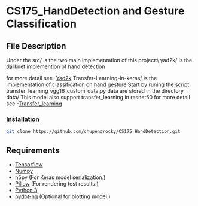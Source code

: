 # CS175_HandDetection and Gesture Classification
## File Description
Under the src/ is the two main implementation of this project:\\
    yad2k/ is the darknet implemention of hand detection

for more detail see -[Yad2k](https://github.com/allanzelener/YAD2K)
    Transfer-Learning-in-keras/ is the implementation of classification on hand gesture
        Start by runing the script transfer_learning_vgg16_custom_data.py
        data are stored in the directory data/
        This model also support transfer_learning in resnet50
        for more detail see -[Transfer_learning](https://github.com/anujshah1003/Transfer-Learning-in-keras---custom-data)

### Installation
```bash
git clone https://github.com/chupengrocky/CS175_HandDetection.git
```
## Requirements

- [Tensorflow](https://www.tensorflow.org/)
- [Numpy](http://www.numpy.org/)
- [h5py](http://www.h5py.org/) (For Keras model serialization.)
- [Pillow](https://pillow.readthedocs.io/) (For rendering test results.)
- [Python 3](https://www.python.org/)
- [pydot-ng](https://github.com/pydot/pydot-ng) (Optional for plotting model.)
